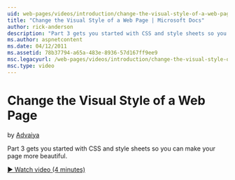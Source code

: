 ```yaml
---
uid: web-pages/videos/introduction/change-the-visual-style-of-a-web-page
title: "Change the Visual Style of a Web Page | Microsoft Docs"
author: rick-anderson
description: "Part 3 gets you started with CSS and style sheets so you can make your page more beautiful."
ms.author: aspnetcontent
ms.date: 04/12/2011
ms.assetid: 78b37794-a65a-483e-8936-57d167ff9ee9
msc.legacyurl: /web-pages/videos/introduction/change-the-visual-style-of-a-web-page
msc.type: video
---
```

Change the Visual Style of a Web Page
====================
by [Advaiya](https://twitter.com/Advaiyasolns)

Part 3 gets you started with CSS and style sheets so you can make your page more beautiful.

[&#9654; Watch video (4 minutes)](https://channel9.msdn.com/Blogs/ASP-NET-Site-Videos/change-the-visual-style-of-a-web-page)
